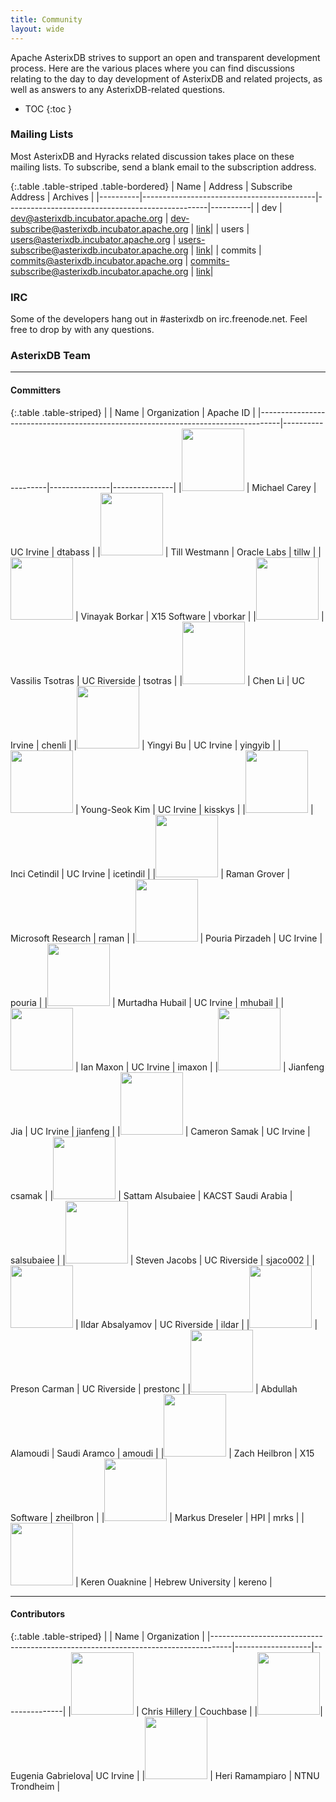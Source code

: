 ```yaml
---
title: Community
layout: wide
---
```


Apache AsterixDB strives to support an open and transparent development process. Here are the various places where you can find discussions relating to the day to day development of AsterixDB and related projects, as well as answers to any AsterixDB-related questions.

* TOC
{:toc }

### Mailing Lists
Most AsterixDB and Hyracks related discussion takes place on these mailing lists. To subscribe, send a blank email to the subscription address.

{:.table .table-striped .table-bordered}
| Name     | Address                                   | Subscribe Address                                | Archives |
|----------|-------------------------------------------|--------------------------------------------------|----------|
| dev      | dev@asterixdb.incubator.apache.org        | dev-subscribe@asterixdb.incubator.apache.org     | [link](https://mail-archives.apache.org/mod_mbox/incubator-asterixdb-dev/)|
| users    | users@asterixdb.incubator.apache.org      | users-subscribe@asterixdb.incubator.apache.org   | [link](https://mail-archives.apache.org/mod_mbox/incubator-asterixdb-users/)|
| commits  | commits@asterixdb.incubator.apache.org    | commits-subscribe@asterixdb.incubator.apache.org | [link](https://mail-archives.apache.org/mod_mbox/incubator-asterixdb-commits/)|

### IRC

Some of the developers hang out in #asterixdb on irc.freenode.net. Feel free to drop by with any questions.


### AsterixDB Team

<hr />

#### Committers

{:.table .table-striped}
|                                                                                   | Name              | Organization  | Apache ID     |
|-----------------------------------------------------------------------------------|-------------------|---------------|---------------|
|<img src="{{ site.url }}/img/team/michael_carey.jpg" width="100" height="100">     | Michael Carey     | UC Irvine     | dtabass       |
|<img src="{{ site.url }}/img/team/till_westmann.jpg"  width="100" height="100">    | Till Westmann     | Oracle Labs   | tillw         |
|<img src="{{ site.url }}/img/team/vinayak_borkar.jpg"  width="100" height="100">   | Vinayak Borkar    | X15 Software  | vborkar       |
|<img src="{{ site.url }}/img/team/vassilis_tsotras.jpg" width="100" height="100">  | Vassilis Tsotras  | UC Riverside  | tsotras       |
|<img src="{{ site.url }}/img/team/chen_li.jpg"  width="100" height="100">          | Chen Li           | UC Irvine     | chenli        |
|<img src="{{ site.url }}/img/team/yingyi_bu.jpg" width="100" height="100">         | Yingyi Bu         | UC Irvine     | yingyib       |
|<img src="{{ site.url }}/img/team/young_seok_kim.jpg" width="100" height="100">    | Young-Seok Kim    | UC Irvine     | kisskys       |
|<img src="{{ site.url }}/img/team/inci_cetindil.jpg" width="100" height="100">     | Inci Cetindil     | UC Irvine     | icetindil     |
|<img src="{{ site.url }}/img/team/raman_grover.jpg" width="100" height="100">      | Raman Grover      | Microsoft Research     | raman         |
|<img src="{{ site.url }}/img/team/pouria_pirzadeh.jpg" width="100" height="100">   | Pouria Pirzadeh   | UC Irvine     | pouria        |
|<img src="{{ site.url }}/img/team/murtadha_hubail.jpg" width="100" height="100">   | Murtadha Hubail   | UC Irvine     | mhubail       |
|<img src="{{ site.url }}/img/team/ian_maxon.jpg" width="100" height="100">         | Ian Maxon         | UC Irvine     | imaxon        |
|<img src="{{ site.url }}/img/team/jianfeng_jia.jpg"  width="100" height="100">     | Jianfeng Jia      | UC Irvine     | jianfeng      |
|<img src="{{ site.url }}/img/team/anonymous.jpg"     width="100" height="100">     | Cameron Samak     | UC Irvine     | csamak        |
|<img src="{{ site.url }}/img/team/sattam_alsubaiee.png" width="100" height="100">  | Sattam Alsubaiee  | KACST Saudi Arabia         | salsubaiee    |
|<img src="{{ site.url }}/img/team/steven_jacobs.jpg" width="100" height="100">     | Steven Jacobs     | UC Riverside  | sjaco002      |
|<img src="{{ site.url }}/img/team/ildar_absalyamov.jpg" width="100" height="100">  | Ildar Absalyamov  | UC Riverside  | ildar         |
|<img src="{{ site.url }}/img/team/anonymous.jpg" width="100" height="100">         | Preson Carman     | UC Riverside  | prestonc      |
|<img src="{{ site.url }}/img/team/abdullah_alamoudi.jpg" width="100" height="100"> | Abdullah Alamoudi | Saudi Aramco  | amoudi        |
|<img src="{{ site.url }}/img/team/zachary_heilbron.jpg"  width="100" height="100"> | Zach Heilbron     | X15 Software  | zheilbron     |
|<img src="{{ site.url }}/img/team/anonymous.jpg"  width="100" height="100">        | Markus Dreseler   | HPI           | mrks          |
|<img src="{{ site.url }}/img/team/keren_ouaknine.jpg"  width="100" height="100">   | Keren Ouaknine    | Hebrew University  | kereno        |


<hr/>

#### Contributors

{:.table .table-striped}
|                                                                                   | Name              | Organization  |
|-----------------------------------------------------------------------------------|-------------------|---------------|
|<img src="{{ site.url }}/img/team/chris_hillery.jpg" width="100" height="100">     | Chris Hillery     | Couchbase     |
|<img src="{{ site.url }}/img/team/eugenia_gabrielova.jpg" width="100" height="100">| Eugenia Gabrielova| UC Irvine     |
|<img src="{{ site.url }}/img/team/heri_ramampiaro.jpg" width="100" height="100">   | Heri Ramampiaro   | NTNU Trondheim     |
